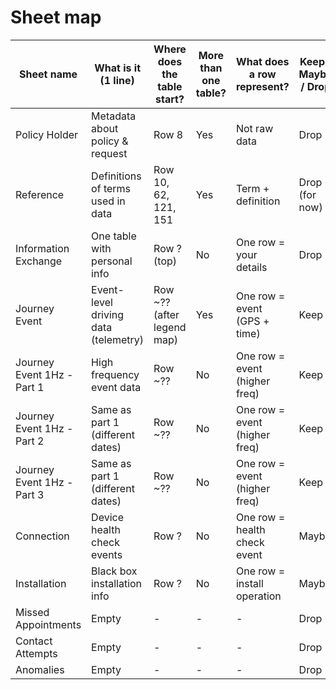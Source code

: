 # Sheet map

| Sheet name        | What is it (1 line)                     | Where does the table start? | More than one table? | What does a row represent?     | Keep / Maybe / Drop | Notes |
|-------------------|-----------------------------------------|-----------------------------|----------------------|--------------------------------|---------------------|-------|
| Policy Holder     | Metadata about policy & request          | Row 8                       | Yes                  | Not raw data                   | Drop                | Logo, policy number, request type only |
| Reference         | Definitions of terms used in data        | Row 10, 62, 121, 151        | Yes                  | Term + definition               | Drop (for now)      | Useful for documentation, not analysis |
| Information Exchange | One table with personal info          | Row ? (top)                 | No                   | One row = your details          | Drop                | Not analytical data |
| Journey Event     | Event-level driving data (telemetry)     | Row ~?? (after legend map)  | Yes                  | One row = event (GPS + time)    | Keep                | Main dataset; legend on top, totals at bottom |
| Journey Event 1Hz - Part 1 | High frequency event data        | Row ~??                     | No                   | One row = event (higher freq)   | Keep                | Same as above, but different date ranges |
| Journey Event 1Hz - Part 2 | Same as part 1 (different dates) | Row ~??                     | No                   | One row = event (higher freq)   | Keep                | Dates: 05/11/2024 – 05/08/2025 |
| Journey Event 1Hz - Part 3 | Same as part 1 (different dates) | Row ~??                     | No                   | One row = event (higher freq)   | Keep                | Dates: later period |
| Connection        | Device health check events               | Row ?                       | No                   | One row = health check event    | Maybe               | Structure similar to Journey Event |
| Installation      | Black box installation info              | Row ?                       | No                   | One row = install operation     | Maybe               | Could be useful in another project |
| Missed Appointments | Empty                                  | -                           | -                    | -                              | Drop                | Empty sheet |
| Contact Attempts  | Empty                                   | -                           | -                    | -                              | Drop                | Empty sheet |
| Anomalies         | Empty                                   | -                           | -                    | -                              | Drop                | Empty sheet |
